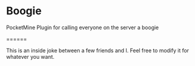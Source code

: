 Boogie
======

PocketMine Plugin for calling everyone on the server a boogie

======

This is an inside joke between a few friends and I.
Feel free to modify it for whatever you want.
